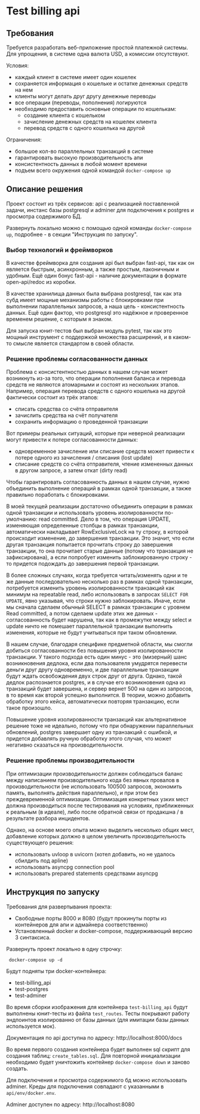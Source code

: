 # Test billing api

## Требования
Требуется разработать веб-приложение простой платежной системы. 
Для упрощения, в системе одна валюта USD, а комиссии отсутствуют.

Условия:
- каждый клиент в системе имеет один кошелек
- сохраняется информация о кошельке и остатке денежных средств на нем
- клиенты могут делать друг другу денежные переводы
- все операции (переводы, пополнения) логируются
- необходимо предоставить основные операции по кошелькам:
    - создание клиента с кошельком
    - зачисление денежных средств на кошелек клиента
    - перевод средств с одного кошелька на другой

Ограничения:
- большое кол-во параллельных транзакций в системе
- гарантировать высокую производительность апи
- консистентность данных в любой момент времени
- подъем всего окружения одной командой `docker-compose up`


## Описание решения
Проект состоит из трёх сервисов: api с реализацией поставленной задачи, инстанс базы postgresql и adminer для подключения к postgres и просмотра содержимого БД.

Развернуть локально можно с помощью одной команды `docker-compose up`, подробнее - в секции "Инструкция по запуску".

### Выбор технологий и фреймворков 
В качестве фреймворка для создания api был выбран fast-api, так как он является быстрым, асинхронным, а также простым, лаконичным и удобным. Ещё один бонус fast-api - наличие документации в формате open-api/redoc из коробки.

В качестве хранилища данных была выбрана postgresql, так как эта субд имеет мощные механизмы работы с блокировками при выполнении параллельных запросов, а наша цель - консистентность данных. Ещё один фактор, что postgresql это надёжное и проверенное временем решение, с которым я знаком.

Для запуска юнит-тестов был выбран модуль pytest, так как это мощный инструмент с поддержкой множества расширений, и в каком-то смысле является стандартом в своей области.

### Решение проблемы согласованности данных
Проблема с консистентностью данных в нашем случае может возникнуть из-за того, что операции пополнения баланса и перевода средств не являются атомарными и состоят из нескольких этапов.  Например, операция перевода средств с одного кошелька на другой фактически состоит из трёх этапов:
- списать средства со счёта отправителя
- зачислить средства на счёт получателя
- сохранить информацию о проведенной транзакции

Вот примеры реальных ситуаций, которые при неверной реализации могут привести к потере согласованности данных:
- одновременное зачисление или списание средств может привести к потере одного из зачисления / списания (lost update)
- списание средств со счёта отправителя, чтение измененных данных в другом запросе, а затем откат (dirty read)

Чтобы гарантировать согласованность данных в нашем случае, нужно объединить выполнение операций в рамках одной транзакции, а также правильно поработать с блокировками.
 
В моей текущей реализации достаточно объединить операции в рамках одной транзакции и использовать уровень изолированности по-умолчанию: read committed. Дело в том, что операция UPDATE, изменяющая определенные столбцы в рамках транзакции, автоматически накладывает RowExclusiveLock на ту строку, в которой происходит изменение, до завершения транзакции. Это значит, что если другая транзакция попытается прочитать строку до завершения транзакции, то она прочитает старые данные (потому что транзакция не зафиксирована), а если попробует изменить заблокированную строку - то придется подождать до завершения первой транзакции. 

В более сложных случаях, когда требуется читать/изменять одни и те же данные последовательно несколько раз в рамках одной транзакции, потребуется изменить уровень изолированности транзакций как минимум на repeatable read, либо использовать в запросах `SELECT FOR UPDATE`, явно указывая, что строки нужно заблокировать. 
Иначе, если мы сначала сделаем обычный SELECT в рамках транзакции с уровнем Read committed, а потом сделаем update этих же данных - согласованность будет нарушена, так как в промежутке между select и update ничто не помешает параллельной транзакции выполнить изменения, которые не будут учитываться при таком обновлении.

В нашем случае, благодаря специфике предметной области, мы смогли добиться согласованности без повышения уровня изолированности транзакции. У такого подхода есть один минус - это (мизерный) шанс возникновения дедлока, если два пользователя умудрятся перевести деньги друг другу одновременно, и две параллельные транзакции будут ждать освобождения двух строк друг от друга.
Однако, такой дедлок распознается postgres, и в случае его возникновения одна из транзакций будет завершена, и сервер вернет 500 на один из запросов, в то время как второй успешно выполнится. В теории, можно добавить обработку этого кейса, автоматически повторяя транзакцию, если такое произошло.

Повышение уровня изолированности транзакций как альтернативное решение тоже не идеально, потому что при обнаружении параллельных обновлений, postgres завершает одну из транзакций с ошибкой, и придется добавлять ручную обработку этого случая, что может негативно сказаться на производительности.

### Решение проблемы производительности

При оптимизации производительности должен соблюдаться баланс между написанием производительного кода без явных провалов в производительности (не использовать 100500 запросов, экономить память, выполнять действия параллельно), и при этом без преждевременной оптимизации. 
Оптимизация конкретных узких мест должна производиться после тестирования на условиях, приближенных к реальным (в идеале), либо после обратной связи от продакшна / в результате разбора инцидентов.

Однако, на основе моего опыта можно выделить несколько общих мест, добавление которых должно в целом увеличить производительность существующего решения: 
- использовать uvloop в uvicorn (хотел добавить, но не удалось сбилдить под apline)
- использовать asyncpg connection pool 
- использовать prepared statements средствами asyncpg

## Инструкция по запуску
Требования для развертывания проекта:
- Свободные порты 8000 и 8080 (будут прокинуты порты из контейнеров для апи и адмайнера соответственно)
- Установленный docker и docker-compose, поддерживающий версию 3 синтаксиса.

Развернуть проект локально в одну строчку:
```shell
 docker-compose up -d
```

Будут подняты три docker-контейнера:
- test-billing_api
- test-postgres
- test-adminer

Во время сборки изображения для контейнера `test-billing_api` будут выполнены юнит-тесты из файла `test_routes`. 
Тесты покрывают работу эндпоинтов изолированно от базы данных (для имитации базы данных используется мок).

Документация по api доступна по адресу: http://localhost:8000/docs

Во время первого создания контейнера будет выполнен sql скрипт для создания таблиц: `create_tables.sql`. 
Для повторной инициализации необходимо будет уничтожить контейнер `docker-compose down` и заново создать.  

Для подключения и просмотра содержимого бд можно использовать adminer. Креды для подключения совпадают с указанными в `api/env/docker.env`.

Adminer доступен по адресу: http://localhost:8080
